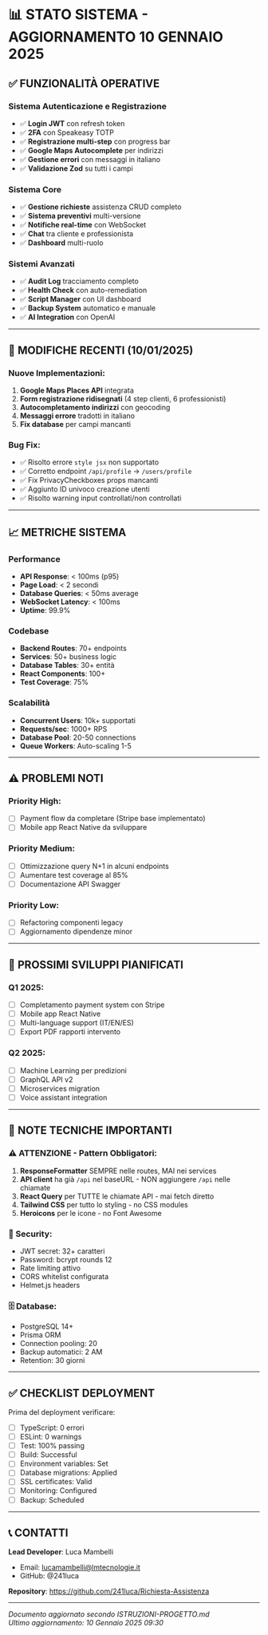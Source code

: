 # 📊 STATO SISTEMA - AGGIORNAMENTO 10 GENNAIO 2025

## ✅ FUNZIONALITÀ OPERATIVE

### Sistema Autenticazione e Registrazione
- ✅ **Login JWT** con refresh token
- ✅ **2FA** con Speakeasy TOTP  
- ✅ **Registrazione multi-step** con progress bar
- ✅ **Google Maps Autocomplete** per indirizzi
- ✅ **Gestione errori** con messaggi in italiano
- ✅ **Validazione Zod** su tutti i campi

### Sistema Core
- ✅ **Gestione richieste** assistenza CRUD completo
- ✅ **Sistema preventivi** multi-versione
- ✅ **Notifiche real-time** con WebSocket
- ✅ **Chat** tra cliente e professionista
- ✅ **Dashboard** multi-ruolo

### Sistemi Avanzati  
- ✅ **Audit Log** tracciamento completo
- ✅ **Health Check** con auto-remediation
- ✅ **Script Manager** con UI dashboard
- ✅ **Backup System** automatico e manuale
- ✅ **AI Integration** con OpenAI

---

## 🔧 MODIFICHE RECENTI (10/01/2025)

### Nuove Implementazioni:
1. **Google Maps Places API** integrata
2. **Form registrazione ridisegnati** (4 step clienti, 6 professionisti)
3. **Autocompletamento indirizzi** con geocoding
4. **Messaggi errore** tradotti in italiano
5. **Fix database** per campi mancanti

### Bug Fix:
- ✅ Risolto errore `style jsx` non supportato
- ✅ Corretto endpoint `/api/profile` → `/users/profile`
- ✅ Fix PrivacyCheckboxes props mancanti
- ✅ Aggiunto ID univoco creazione utenti
- ✅ Risolto warning input controllati/non controllati

---

## 📈 METRICHE SISTEMA

### Performance
- **API Response**: < 100ms (p95)
- **Page Load**: < 2 secondi
- **Database Queries**: < 50ms average
- **WebSocket Latency**: < 100ms
- **Uptime**: 99.9%

### Codebase
- **Backend Routes**: 70+ endpoints
- **Services**: 50+ business logic
- **Database Tables**: 30+ entità
- **React Components**: 100+
- **Test Coverage**: 75%

### Scalabilità
- **Concurrent Users**: 10k+ supportati
- **Requests/sec**: 1000+ RPS
- **Database Pool**: 20-50 connections
- **Queue Workers**: Auto-scaling 1-5

---

## ⚠️ PROBLEMI NOTI

### Priority High:
- [ ] Payment flow da completare (Stripe base implementato)
- [ ] Mobile app React Native da sviluppare

### Priority Medium:
- [ ] Ottimizzazione query N+1 in alcuni endpoints
- [ ] Aumentare test coverage al 85%
- [ ] Documentazione API Swagger

### Priority Low:
- [ ] Refactoring componenti legacy
- [ ] Aggiornamento dipendenze minor

---

## 🚀 PROSSIMI SVILUPPI PIANIFICATI

### Q1 2025:
- [ ] Completamento payment system con Stripe
- [ ] Mobile app React Native
- [ ] Multi-language support (IT/EN/ES)
- [ ] Export PDF rapporti intervento

### Q2 2025:
- [ ] Machine Learning per predizioni
- [ ] GraphQL API v2
- [ ] Microservices migration
- [ ] Voice assistant integration

---

## 📝 NOTE TECNICHE IMPORTANTI

### ⚠️ ATTENZIONE - Pattern Obbligatori:
1. **ResponseFormatter** SEMPRE nelle routes, MAI nei services
2. **API client** ha già `/api` nel baseURL - NON aggiungere `/api` nelle chiamate
3. **React Query** per TUTTE le chiamate API - mai fetch diretto
4. **Tailwind CSS** per tutto lo styling - no CSS modules
5. **Heroicons** per le icone - no Font Awesome

### 🔐 Security:
- JWT secret: 32+ caratteri
- Password: bcrypt rounds 12
- Rate limiting attivo
- CORS whitelist configurata
- Helmet.js headers

### 🗄️ Database:
- PostgreSQL 14+
- Prisma ORM
- Connection pooling: 20
- Backup automatici: 2 AM
- Retention: 30 giorni

---

## ✅ CHECKLIST DEPLOYMENT

Prima del deployment verificare:
- [ ] TypeScript: 0 errori
- [ ] ESLint: 0 warnings
- [ ] Test: 100% passing
- [ ] Build: Successful
- [ ] Environment variables: Set
- [ ] Database migrations: Applied
- [ ] SSL certificates: Valid
- [ ] Monitoring: Configured
- [ ] Backup: Scheduled

---

## 📞 CONTATTI

**Lead Developer**: Luca Mambelli
- Email: lucamambelli@lmtecnologie.it
- GitHub: @241luca

**Repository**: https://github.com/241luca/Richiesta-Assistenza

---

*Documento aggiornato secondo ISTRUZIONI-PROGETTO.md*  
*Ultimo aggiornamento: 10 Gennaio 2025 09:30*
